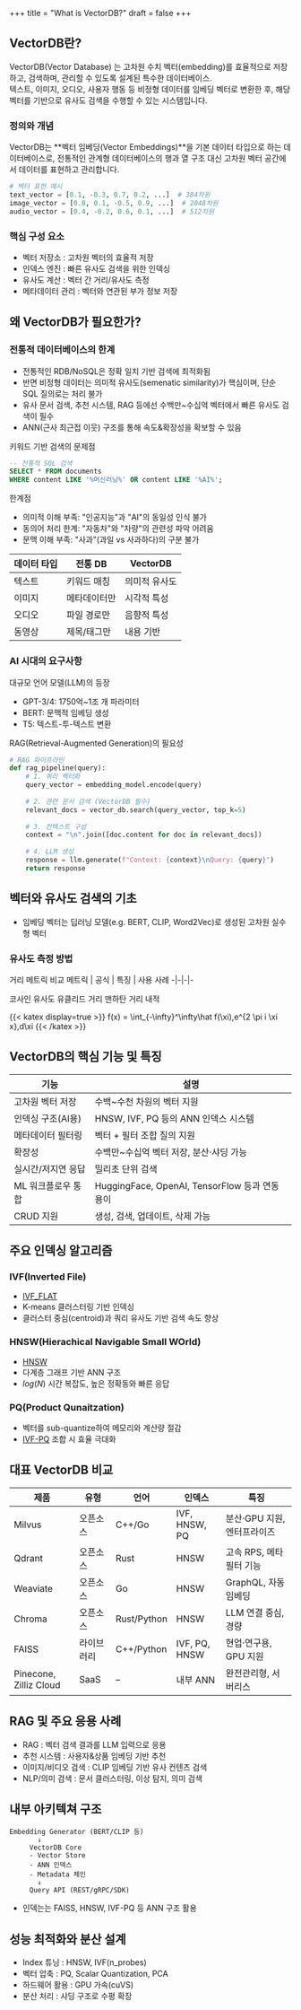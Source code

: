 +++
title = "What is VectorDB?"
draft = false
+++
## VectorDB란?
VectorDB(Vector Database) 는 고차원 수치 벡터(embedding)를 효율적으로 저장하고, 검색하며, 관리할 수 있도록 설계된 특수한 데이터베이스.  
텍스트, 이미지, 오디오, 사용자 행동 등 비정형 데이터를 임베딩 벡터로 변환한 후, 해당 벡터를 기반으로 유사도 검색을 수행할 수 있는 시스템입니다.

### 정의와 개념
VectorDB는 **벡터 임베딩(Vector Embeddings)**을 기본 데이터 타입으로 하는 데이터베이스로, 전통적인 관계형 데이터베이스의 행과 열 구조 대신 고차원 벡터 공간에서 데이터를 표현하고 관리합니다.
```python
# 벡터 표현 예시
text_vector = [0.1, -0.3, 0.7, 0.2, ...]  # 384차원
image_vector = [0.8, 0.1, -0.5, 0.9, ...]  # 2048차원
audio_vector = [0.4, -0.2, 0.6, 0.1, ...]  # 512차원
```

### 핵심 구성 요소
- 벡터 저장소 : 고차원 벡터의 효율적 저장
- 인덱스 엔진 : 빠른 유사도 검색을 위한 인덱싱
- 유사도 계산 : 벡터 간 거리/유사도 측정
- 메타데이터 관리 : 벡터와 연관된 부가 정보 저장


## 왜 VectorDB가 필요한가?
### 전통적 데이터베이스의 한계
- 전통적인 RDB/NoSQL은 정확 일치 기반 검색에 최적화됨
- 반면 비정형 데이터는 의미적 유사도(semenatic similarity)가 핵심이며, 단순 SQL 질의로는 처리 불가
- 유사 문서 검색, 추천 시스템, RAG 등에선 수백만~수십억 벡터에서 빠른 유사도 검색이 필수
- ANN(근사 최근접 이웃) 구조를 통해 속도&확장성을 확보할 수 있음

키워드 기반 검색의 문제점
```sql
-- 전통적 SQL 검색
SELECT * FROM documents 
WHERE content LIKE '%머신러닝%' OR content LIKE '%AI%';
```
한계점
- 의미적 이해 부족: "인공지능"과 "AI"의 동일성 인식 불가
- 동의어 처리 한계: "자동차"와 "차량"의 관련성 파악 어려움
- 문맥 이해 부족: "사과"(과일 vs 사과하다)의 구분 불가

데이터 타입 | 전통 DB | VectorDB
-|-|-
텍스트 | 키워드 매칭 | 의미적 유사도
이미지 | 메타데이터만 | 시각적 특성
오디오 | 파일 경로만 | 음향적 특성
동영상 | 제목/태그만 | 내용 기반

### AI 시대의 요구사항
대규모 언어 모델(LLM)의 등장
- GPT-3/4: 1750억~1조 개 파라미터
- BERT: 문맥적 임베딩 생성
- T5: 텍스트-투-텍스트 변환

RAG(Retrieval-Augmented Generation)의 필요성
```python
# RAG 파이프라인
def rag_pipeline(query):
    # 1. 쿼리 벡터화
    query_vector = embedding_model.encode(query)
    
    # 2. 관련 문서 검색 (VectorDB 필수)
    relevant_docs = vector_db.search(query_vector, top_k=5)
    
    # 3. 컨텍스트 구성
    context = "\n".join([doc.content for doc in relevant_docs])
    
    # 4. LLM 생성
    response = llm.generate(f"Context: {context}\nQuery: {query}")
    return response
```


## 벡터와 유사도 검색의 기초
- 임베딩 벡터는 딥러닝 모델(e.g. BERT, CLIP, Word2Vec)로 생성된 고차원 실수형 벡터
### 유사도 측정 방법
거리 메트릭 비교
메트릭 | 공식 | 특징 | 사용 사례
-|-|-|-

코사인 유사도
유클리드 거리
맨하탄 거리
내적


{{< katex display=true >}}
f(x) = \int_{-\infty}^\infty\hat f(\xi)\,e^{2 \pi i \xi x}\,d\xi
{{< /katex >}}

## VectorDB의 핵심 기능 및 특징
기능 | 설명
-|-
고차원 벡터 저장 | 수백~수천 차원의 벡터 지원
인덱싱 구조(AI용) | HNSW, IVF, PQ 등의 ANN 인덱스 시스템
메타데이터 필터링 | 벡터 + 필터 조합 질의 지원
확장성 | 수백만~수십억 벡터 저장, 분산·샤딩 가능
실시간/저지연 응답 | 밀리초 단위 검색
ML 워크플로우 통합 | HuggingFace, OpenAI, TensorFlow 등과 연동 용이
CRUD 지원 | 생성, 검색, 업데이트, 삭제 가능


## 주요 인덱싱 알고리즘
### IVF(Inverted File)
- [IVF_FLAT](https://milvus.io/docs/ivf-flat.md)
- K-means 클러스터링 기반 인덱싱
- 클러스터 중심(centroid)과 쿼리 유사도 기반 검색 속도 향상

### HNSW(Hierachical Navigable Small WOrld)
- [HNSW](https://milvus.io/docs/hnsw.md)
- 다계층 그래프 기반 ANN 구조
- $log(N)$ 시간 복잡도, 높은 정확동와 빠른 응답

### PQ(Product Qunaitzation)
- 벡터를 sub-quantize하여 메모리와 계산량 절감
- [IVF-PQ](https://milvus.io/docs/ivf-pq.md) 조합 시 효율 극대화

## 대표 VectorDB 비교
제품 | 유형 | 언어 | 인덱스 | 특징
-|-|-|-|-
Milvus | 오픈소스 | C++/Go | IVF, HNSW, PQ | 분산·GPU 지원, 엔터프라이즈 
Qdrant | 오픈소스 | Rust | HNSW | 고속 RPS, 메타필터 기능
Weaviate | 오픈소스 | Go | HNSW | GraphQL, 자동 임베딩
Chroma | 오픈소스 | Rust/Python | HNSW | LLM 연결 중심, 경량
FAISS | 라이브러리 | C++/Python | IVF, PQ, HNSW | 현업·연구용, GPU 지원
Pinecone, Zilliz Cloud | SaaS | – | 내부 ANN | 완전관리형, 서버리스


## RAG 및 주요 응용 사례
- RAG : 벡터 검색 결과를 LLM 입력으로 응용
- 추천 시스템 : 사용자&상품 임베딩 기반 추천
- 이미지/비디오 검색 : CLIP 임베딩 기반 유사 컨텐츠 검색
- NLP/의미 검색 : 문서 클러스터링, 이상 탐지, 의미 검색

## 내부 아키텍쳐 구조
```
Embedding Generator (BERT/CLIP 등)
       ↓
     VectorDB Core
     - Vector Store
     - ANN 인덱스
     - Metadata 체인
       ↓
     Query API (REST/gRPC/SDK)
```
- 인덱는는 FAISS, HNSW, IVF-PQ 등 ANN 구조 활용

## 성능 최적화와 분산 설계
- Index 튜닝 : HNSW, IVF(n_probes)
- 벡터 압축 : PQ, Scalar Quantization, PCA
- 하드웨어 활용 : GPU 가속(cuVS)
- 분산 처리 : 샤딩 구조로 수평 확장

